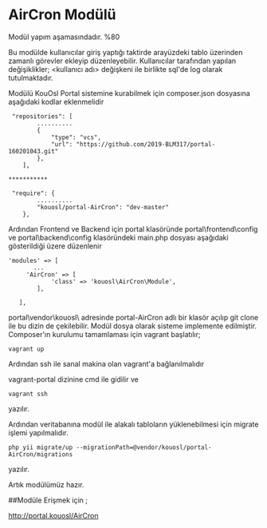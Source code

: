 # AirCron Modülü
Modül yapım aşamasındadır. %80

Bu modülde kullanıcılar giriş yaptığı taktirde arayüzdeki tablo üzerinden zamanlı görevler ekleyip düzenleyebilir. Kullanıcılar tarafından yapılan değişiklikler; <kullanıcı adı> değişkeni ile birlikte sql'de log olarak tutulmaktadır.

Modülü KouOsl Portal sistemine kurabilmek için composer.json dosyasına aşağıdaki kodlar eklenmelidir


```
 "repositories": [
        ..........
        {
            "type": "vcs",
            "url": "https://github.com/2019-BLM317/portal-160201043.git"
        },
    ],
    
***********

 "require": {
        ..........
        "kouosl/portal-AirCron": "dev-master"
    }, 
 ```
    
    
Ardından Frontend ve Backend için portal klasöründe  portal\frontend\config ve portal\backend\config klasöründeki main.php dosyası aşağıdaki gösterildiği üzere düzenlenir


```
'modules' => [
       ...
     'AirCron' => [
            'class' => 'kouosl\AirCron\Module',
        ],

   ],

 ```

portal\vendor\kouosl\ adresinde portal-AirCron adlı bir klasör açılıp git clone ile bu dizin de çekilebilir.
Modül dosya olarak sisteme implemente edilmiştir. Composer'ın kurulumu tamamlaması için vagrant başlatılır;

```
vagrant up
```

Ardından ssh ile sanal makina olan vagrant'a bağlanılmalıdır

vagrant-portal dizinine cmd ile gidilir ve

```
vagrant ssh
```

yazılır.

Ardından veritabanına modül ile alakalı tabloların yüklenebilmesi için migrate işlemi yapılmalıdır.

```
php yii migrate/up --migrationPath=@vendor/kouosl/portal-AirCron/migrations  
```

yazılır.

Artık modülümüz hazır.

##Modüle Erişmek için ;

http://portal.kouosl/AirCron


